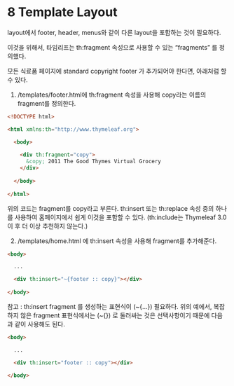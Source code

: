 # 8 Template Layout

layout에서 footer, header, menus와 같이 다른 layout을 포함하는 것이 필요하다.

이것을 위해서, 타임리프는 th:fragment 속성으로 사용할 수 있는 “fragments” 를 정의했다.

모든 식료품 페이지에 standard copyright footer 가 추가되어야 한다면, 아래처럼 할 수 있다.

1. /templates/footer.html에 th:fragment 속성을 사용해 copy라는 이름의 fragment를 정의한다.

```html
<!DOCTYPE html>

<html xmlns:th="http://www.thymeleaf.org">

  <body>
  
    <div th:fragment="copy">
      &copy; 2011 The Good Thymes Virtual Grocery
    </div>
  
  </body>
  
</html>
```

위의 코드는 fragment를 copy라고 부른다. th:insert 또는 th:replace 속성 중의 하나를 사용하여 홈페이지에서 쉽게 이것을 포함할 수 있다. (th:include는 Thymeleaf 3.0 이 후 더 이상 추천하지 않는다.)

2. /templates/home.html 에 th:insert 속성을 사용해 fragment를 추가해준다.

```html
<body>

  ...

  <div th:insert="~{footer :: copy}"></div>
  
</body>
```

참고 :  th:insert fragment 를 생성하는 표현식이 (\~{...}) 필요하다. 위의 예에서, 복잡하지 않은 fragment 표현식에서는 (~{}) 로 둘러싸는 것은 선택사항이기 때문에 다음과 같이 사용해도 된다.

```html
<body>

  ...

  <div th:insert="footer :: copy"></div>
  
</body>
```

